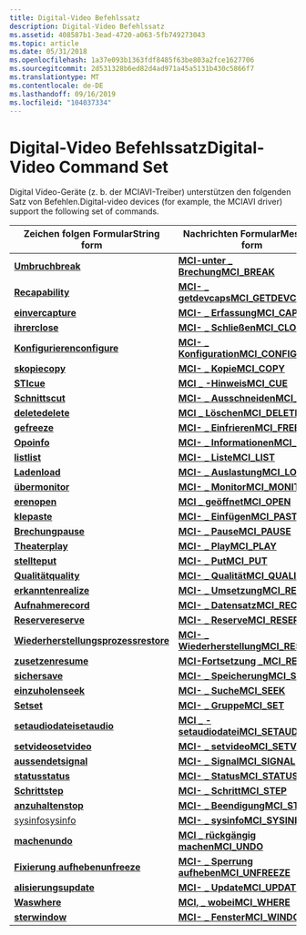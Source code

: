 ```yaml
---
title: Digital-Video Befehlssatz
description: Digital-Video Befehlssatz
ms.assetid: 408587b1-3ead-4720-a063-5fb749273043
ms.topic: article
ms.date: 05/31/2018
ms.openlocfilehash: 1a37e093b1363fdf8485f63be803a2fce1627706
ms.sourcegitcommit: 2d531328b6ed82d4ad971a45a5131b430c5866f7
ms.translationtype: MT
ms.contentlocale: de-DE
ms.lasthandoff: 09/16/2019
ms.locfileid: "104037334"
---
```

# <a name="digital-video-command-set"></a><span data-ttu-id="ac95a-103">Digital-Video Befehlssatz</span><span class="sxs-lookup"><span data-stu-id="ac95a-103">Digital-Video Command Set</span></span>

<span data-ttu-id="ac95a-104">Digital Video-Geräte (z. b. der MCIAVI-Treiber) unterstützen den folgenden Satz von Befehlen.</span><span class="sxs-lookup"><span data-stu-id="ac95a-104">Digital-video devices (for example, the MCIAVI driver) support the following set of commands.</span></span>



| <span data-ttu-id="ac95a-105">Zeichen folgen Formular</span><span class="sxs-lookup"><span data-stu-id="ac95a-105">String form</span></span>                      | <span data-ttu-id="ac95a-106">Nachrichten Formular</span><span class="sxs-lookup"><span data-stu-id="ac95a-106">Message form</span></span>                              |
|----------------------------------|-------------------------------------------|
| [<span data-ttu-id="ac95a-107">**Umbruch**</span><span class="sxs-lookup"><span data-stu-id="ac95a-107">**break**</span></span>](break.md)           | [<span data-ttu-id="ac95a-108">**MCI-unter \_ Brechung**</span><span class="sxs-lookup"><span data-stu-id="ac95a-108">**MCI\_BREAK**</span></span>](mci-break.md)           |
| [<span data-ttu-id="ac95a-109">**Re**</span><span class="sxs-lookup"><span data-stu-id="ac95a-109">**capability**</span></span>](capability.md) | [<span data-ttu-id="ac95a-110">**MCI- \_ getdevcaps**</span><span class="sxs-lookup"><span data-stu-id="ac95a-110">**MCI\_GETDEVCAPS**</span></span>](mci-getdevcaps.md) |
| [<span data-ttu-id="ac95a-111">**einver**</span><span class="sxs-lookup"><span data-stu-id="ac95a-111">**capture**</span></span>](capture.md)       | [<span data-ttu-id="ac95a-112">**MCI- \_ Erfassung**</span><span class="sxs-lookup"><span data-stu-id="ac95a-112">**MCI\_CAPTURE**</span></span>](mci-capture.md)       |
| [<span data-ttu-id="ac95a-113">**ihrer**</span><span class="sxs-lookup"><span data-stu-id="ac95a-113">**close**</span></span>](close.md)           | [<span data-ttu-id="ac95a-114">**MCI- \_ Schließen**</span><span class="sxs-lookup"><span data-stu-id="ac95a-114">**MCI\_CLOSE**</span></span>](mci-close.md)           |
| [<span data-ttu-id="ac95a-115">**Konfigurieren**</span><span class="sxs-lookup"><span data-stu-id="ac95a-115">**configure**</span></span>](configure.md)   | [<span data-ttu-id="ac95a-116">**MCI- \_ Konfiguration**</span><span class="sxs-lookup"><span data-stu-id="ac95a-116">**MCI\_CONFIGURE**</span></span>](mci-configure.md)   |
| [<span data-ttu-id="ac95a-117">**skopie**</span><span class="sxs-lookup"><span data-stu-id="ac95a-117">**copy**</span></span>](copy.md)             | [<span data-ttu-id="ac95a-118">**MCI- \_ Kopie**</span><span class="sxs-lookup"><span data-stu-id="ac95a-118">**MCI\_COPY**</span></span>](mci-copy.md)             |
| [<span data-ttu-id="ac95a-119">**STI**</span><span class="sxs-lookup"><span data-stu-id="ac95a-119">**cue**</span></span>](cue.md)               | [<span data-ttu-id="ac95a-120">**MCI \_ -Hinweis**</span><span class="sxs-lookup"><span data-stu-id="ac95a-120">**MCI\_CUE**</span></span>](mci-cue.md)               |
| [<span data-ttu-id="ac95a-121">**Schnitts**</span><span class="sxs-lookup"><span data-stu-id="ac95a-121">**cut**</span></span>](cut.md)               | [<span data-ttu-id="ac95a-122">**MCI- \_ Ausschneiden**</span><span class="sxs-lookup"><span data-stu-id="ac95a-122">**MCI\_CUT**</span></span>](mci-cut.md)               |
| [<span data-ttu-id="ac95a-123">**delete**</span><span class="sxs-lookup"><span data-stu-id="ac95a-123">**delete**</span></span>](delete.md)         | [<span data-ttu-id="ac95a-124">**MCI \_ Löschen**</span><span class="sxs-lookup"><span data-stu-id="ac95a-124">**MCI\_DELETE**</span></span>](mci-delete.md)         |
| [<span data-ttu-id="ac95a-125">**ge**</span><span class="sxs-lookup"><span data-stu-id="ac95a-125">**freeze**</span></span>](freeze.md)         | [<span data-ttu-id="ac95a-126">**MCI- \_ Einfrieren**</span><span class="sxs-lookup"><span data-stu-id="ac95a-126">**MCI\_FREEZE**</span></span>](mci-freeze.md)         |
| [<span data-ttu-id="ac95a-127">**Opo**</span><span class="sxs-lookup"><span data-stu-id="ac95a-127">**info**</span></span>](info.md)             | [<span data-ttu-id="ac95a-128">**MCI- \_ Informationen**</span><span class="sxs-lookup"><span data-stu-id="ac95a-128">**MCI\_INFO**</span></span>](mci-info.md)             |
| [<span data-ttu-id="ac95a-129">**list**</span><span class="sxs-lookup"><span data-stu-id="ac95a-129">**list**</span></span>](list.md)             | [<span data-ttu-id="ac95a-130">**MCI- \_ Liste**</span><span class="sxs-lookup"><span data-stu-id="ac95a-130">**MCI\_LIST**</span></span>](mci-list.md)             |
| [<span data-ttu-id="ac95a-131">**Laden**</span><span class="sxs-lookup"><span data-stu-id="ac95a-131">**load**</span></span>](load.md)             | [<span data-ttu-id="ac95a-132">**MCI- \_ Auslastung**</span><span class="sxs-lookup"><span data-stu-id="ac95a-132">**MCI\_LOAD**</span></span>](mci-load.md)             |
| [<span data-ttu-id="ac95a-133">**über**</span><span class="sxs-lookup"><span data-stu-id="ac95a-133">**monitor**</span></span>](monitor.md)       | [<span data-ttu-id="ac95a-134">**MCI- \_ Monitor**</span><span class="sxs-lookup"><span data-stu-id="ac95a-134">**MCI\_MONITOR**</span></span>](mci-monitor.md)       |
| [<span data-ttu-id="ac95a-135">**eren**</span><span class="sxs-lookup"><span data-stu-id="ac95a-135">**open**</span></span>](open.md)             | [<span data-ttu-id="ac95a-136">**MCI \_ geöffnet**</span><span class="sxs-lookup"><span data-stu-id="ac95a-136">**MCI\_OPEN**</span></span>](mci-open.md)             |
| [<span data-ttu-id="ac95a-137">**kle**</span><span class="sxs-lookup"><span data-stu-id="ac95a-137">**paste**</span></span>](paste.md)           | [<span data-ttu-id="ac95a-138">**MCI- \_ Einfügen**</span><span class="sxs-lookup"><span data-stu-id="ac95a-138">**MCI\_PASTE**</span></span>](mci-paste.md)           |
| [<span data-ttu-id="ac95a-139">**Brechung**</span><span class="sxs-lookup"><span data-stu-id="ac95a-139">**pause**</span></span>](pause.md)           | [<span data-ttu-id="ac95a-140">**MCI- \_ Pause**</span><span class="sxs-lookup"><span data-stu-id="ac95a-140">**MCI\_PAUSE**</span></span>](mci-pause.md)           |
| [<span data-ttu-id="ac95a-141">**Theater**</span><span class="sxs-lookup"><span data-stu-id="ac95a-141">**play**</span></span>](play.md)             | [<span data-ttu-id="ac95a-142">**MCI- \_ Play**</span><span class="sxs-lookup"><span data-stu-id="ac95a-142">**MCI\_PLAY**</span></span>](mci-play.md)             |
| [<span data-ttu-id="ac95a-143">**stellte**</span><span class="sxs-lookup"><span data-stu-id="ac95a-143">**put**</span></span>](put.md)               | [<span data-ttu-id="ac95a-144">**MCI- \_ Put**</span><span class="sxs-lookup"><span data-stu-id="ac95a-144">**MCI\_PUT**</span></span>](mci-put.md)               |
| [<span data-ttu-id="ac95a-145">**Qualität**</span><span class="sxs-lookup"><span data-stu-id="ac95a-145">**quality**</span></span>](quality.md)       | [<span data-ttu-id="ac95a-146">**MCI- \_ Qualität**</span><span class="sxs-lookup"><span data-stu-id="ac95a-146">**MCI\_QUALITY**</span></span>](mci-quality.md)       |
| [<span data-ttu-id="ac95a-147">**erkannten**</span><span class="sxs-lookup"><span data-stu-id="ac95a-147">**realize**</span></span>](realize.md)       | [<span data-ttu-id="ac95a-148">**MCI- \_ Umsetzung**</span><span class="sxs-lookup"><span data-stu-id="ac95a-148">**MCI\_REALIZE**</span></span>](mci-realize.md)       |
| [<span data-ttu-id="ac95a-149">**Aufnahme**</span><span class="sxs-lookup"><span data-stu-id="ac95a-149">**record**</span></span>](record.md)         | [<span data-ttu-id="ac95a-150">**MCI- \_ Datensatz**</span><span class="sxs-lookup"><span data-stu-id="ac95a-150">**MCI\_RECORD**</span></span>](mci-record.md)         |
| [<span data-ttu-id="ac95a-151">**Reserve**</span><span class="sxs-lookup"><span data-stu-id="ac95a-151">**reserve**</span></span>](reserve.md)       | [<span data-ttu-id="ac95a-152">**MCI- \_ Reserve**</span><span class="sxs-lookup"><span data-stu-id="ac95a-152">**MCI\_RESERVE**</span></span>](mci-reserve.md)       |
| [<span data-ttu-id="ac95a-153">**Wiederherstellungsprozess**</span><span class="sxs-lookup"><span data-stu-id="ac95a-153">**restore**</span></span>](restore.md)       | [<span data-ttu-id="ac95a-154">**MCI- \_ Wiederherstellung**</span><span class="sxs-lookup"><span data-stu-id="ac95a-154">**MCI\_RESTORE**</span></span>](mci-restore.md)       |
| [<span data-ttu-id="ac95a-155">**zusetzen**</span><span class="sxs-lookup"><span data-stu-id="ac95a-155">**resume**</span></span>](resume.md)         | [<span data-ttu-id="ac95a-156">**MCI-Fortsetzung \_**</span><span class="sxs-lookup"><span data-stu-id="ac95a-156">**MCI\_RESUME**</span></span>](mci-resume.md)         |
| [<span data-ttu-id="ac95a-157">**sicher**</span><span class="sxs-lookup"><span data-stu-id="ac95a-157">**save**</span></span>](save.md)             | [<span data-ttu-id="ac95a-158">**MCI- \_ Speicherung**</span><span class="sxs-lookup"><span data-stu-id="ac95a-158">**MCI\_SAVE**</span></span>](mci-save.md)             |
| [<span data-ttu-id="ac95a-159">**einzuholen**</span><span class="sxs-lookup"><span data-stu-id="ac95a-159">**seek**</span></span>](seek.md)             | [<span data-ttu-id="ac95a-160">**MCI- \_ Suche**</span><span class="sxs-lookup"><span data-stu-id="ac95a-160">**MCI\_SEEK**</span></span>](mci-seek.md)             |
| [<span data-ttu-id="ac95a-161">**Set**</span><span class="sxs-lookup"><span data-stu-id="ac95a-161">**set**</span></span>](set.md)               | [<span data-ttu-id="ac95a-162">**MCI- \_ Gruppe**</span><span class="sxs-lookup"><span data-stu-id="ac95a-162">**MCI\_SET**</span></span>](mci-set.md)               |
| [<span data-ttu-id="ac95a-163">**setaudiodatei**</span><span class="sxs-lookup"><span data-stu-id="ac95a-163">**setaudio**</span></span>](setaudio.md)     | [<span data-ttu-id="ac95a-164">**MCI \_ -setaudiodatei**</span><span class="sxs-lookup"><span data-stu-id="ac95a-164">**MCI\_SETAUDIO**</span></span>](mci-setaudio.md)     |
| [<span data-ttu-id="ac95a-165">**setvideo**</span><span class="sxs-lookup"><span data-stu-id="ac95a-165">**setvideo**</span></span>](setvideo.md)     | [<span data-ttu-id="ac95a-166">**MCI- \_ setvideo**</span><span class="sxs-lookup"><span data-stu-id="ac95a-166">**MCI\_SETVIDEO**</span></span>](mci-setvideo.md)     |
| [<span data-ttu-id="ac95a-167">**aussendet**</span><span class="sxs-lookup"><span data-stu-id="ac95a-167">**signal**</span></span>](signal.md)         | [<span data-ttu-id="ac95a-168">**MCI- \_ Signal**</span><span class="sxs-lookup"><span data-stu-id="ac95a-168">**MCI\_SIGNAL**</span></span>](mci-signal.md)         |
| [<span data-ttu-id="ac95a-169">**status**</span><span class="sxs-lookup"><span data-stu-id="ac95a-169">**status**</span></span>](status.md)         | [<span data-ttu-id="ac95a-170">**MCI- \_ Status**</span><span class="sxs-lookup"><span data-stu-id="ac95a-170">**MCI\_STATUS**</span></span>](mci-status.md)         |
| [<span data-ttu-id="ac95a-171">**Schritt**</span><span class="sxs-lookup"><span data-stu-id="ac95a-171">**step**</span></span>](step.md)             | [<span data-ttu-id="ac95a-172">**MCI- \_ Schritt**</span><span class="sxs-lookup"><span data-stu-id="ac95a-172">**MCI\_STEP**</span></span>](mci-step.md)             |
| [<span data-ttu-id="ac95a-173">**anzuhalten**</span><span class="sxs-lookup"><span data-stu-id="ac95a-173">**stop**</span></span>](stop.md)             | [<span data-ttu-id="ac95a-174">**MCI- \_ Beendigung**</span><span class="sxs-lookup"><span data-stu-id="ac95a-174">**MCI\_STOP**</span></span>](mci-stop.md)             |
| [<span data-ttu-id="ac95a-175">sysinfo</span><span class="sxs-lookup"><span data-stu-id="ac95a-175">sysinfo</span></span>](sysinfo.md)           | [<span data-ttu-id="ac95a-176">**MCI- \_ sysinfo**</span><span class="sxs-lookup"><span data-stu-id="ac95a-176">**MCI\_SYSINFO**</span></span>](mci-sysinfo.md)       |
| [<span data-ttu-id="ac95a-177">**machen**</span><span class="sxs-lookup"><span data-stu-id="ac95a-177">**undo**</span></span>](undo.md)             | [<span data-ttu-id="ac95a-178">**MCI \_ rückgängig machen**</span><span class="sxs-lookup"><span data-stu-id="ac95a-178">**MCI\_UNDO**</span></span>](mci-undo.md)             |
| [<span data-ttu-id="ac95a-179">**Fixierung aufheben**</span><span class="sxs-lookup"><span data-stu-id="ac95a-179">**unfreeze**</span></span>](unfreeze.md)     | [<span data-ttu-id="ac95a-180">**MCI- \_ Sperrung aufheben**</span><span class="sxs-lookup"><span data-stu-id="ac95a-180">**MCI\_UNFREEZE**</span></span>](mci-unfreeze.md)     |
| [<span data-ttu-id="ac95a-181">**alisierungs**</span><span class="sxs-lookup"><span data-stu-id="ac95a-181">**update**</span></span>](update.md)         | [<span data-ttu-id="ac95a-182">**MCI- \_ Update**</span><span class="sxs-lookup"><span data-stu-id="ac95a-182">**MCI\_UPDATE**</span></span>](mci-update.md)         |
| [<span data-ttu-id="ac95a-183">**Was**</span><span class="sxs-lookup"><span data-stu-id="ac95a-183">**where**</span></span>](where.md)           | [<span data-ttu-id="ac95a-184">**MCI, \_ wobei**</span><span class="sxs-lookup"><span data-stu-id="ac95a-184">**MCI\_WHERE**</span></span>](mci-where.md)           |
| [<span data-ttu-id="ac95a-185">**ster**</span><span class="sxs-lookup"><span data-stu-id="ac95a-185">**window**</span></span>](window.md)         | [<span data-ttu-id="ac95a-186">**MCI- \_ Fenster**</span><span class="sxs-lookup"><span data-stu-id="ac95a-186">**MCI\_WINDOW**</span></span>](mci-window.md)         |



 

 

 




